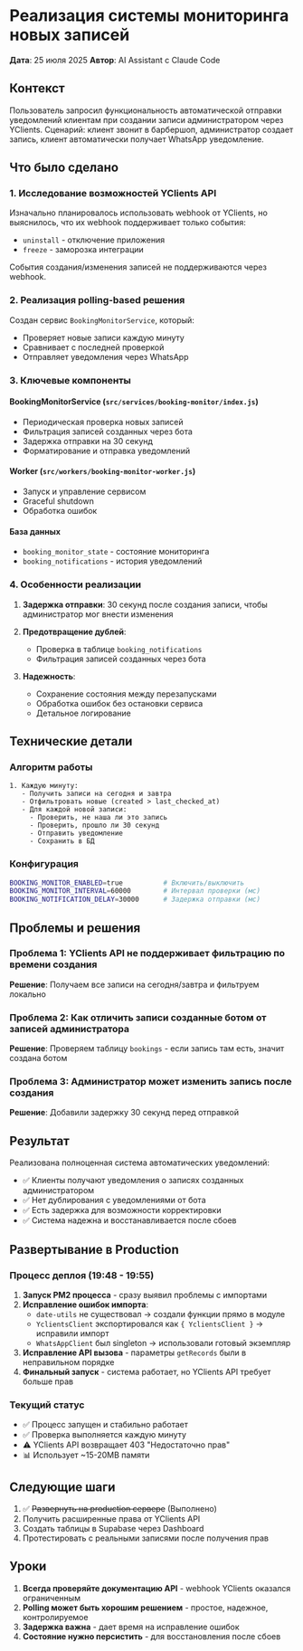 # Реализация системы мониторинга новых записей

**Дата**: 25 июля 2025
**Автор**: AI Assistant с Claude Code

## Контекст

Пользователь запросил функциональность автоматической отправки уведомлений клиентам при создании записи администратором через YClients. Сценарий: клиент звонит в барбершоп, администратор создает запись, клиент автоматически получает WhatsApp уведомление.

## Что было сделано

### 1. Исследование возможностей YClients API

Изначально планировалось использовать webhook от YClients, но выяснилось, что их webhook поддерживает только события:
- `uninstall` - отключение приложения
- `freeze` - заморозка интеграции

События создания/изменения записей не поддерживаются через webhook.

### 2. Реализация polling-based решения

Создан сервис `BookingMonitorService`, который:
- Проверяет новые записи каждую минуту
- Сравнивает с последней проверкой
- Отправляет уведомления через WhatsApp

### 3. Ключевые компоненты

#### BookingMonitorService (`src/services/booking-monitor/index.js`)
- Периодическая проверка новых записей
- Фильтрация записей созданных через бота
- Задержка отправки на 30 секунд
- Форматирование и отправка уведомлений

#### Worker (`src/workers/booking-monitor-worker.js`)
- Запуск и управление сервисом
- Graceful shutdown
- Обработка ошибок

#### База данных
- `booking_monitor_state` - состояние мониторинга
- `booking_notifications` - история уведомлений

### 4. Особенности реализации

1. **Задержка отправки**: 30 секунд после создания записи, чтобы администратор мог внести изменения

2. **Предотвращение дублей**: 
   - Проверка в таблице `booking_notifications`
   - Фильтрация записей созданных через бота

3. **Надежность**:
   - Сохранение состояния между перезапусками
   - Обработка ошибок без остановки сервиса
   - Детальное логирование

## Технические детали

### Алгоритм работы
```
1. Каждую минуту:
   - Получить записи на сегодня и завтра
   - Отфильтровать новые (created > last_checked_at)
   - Для каждой новой записи:
     - Проверить, не наша ли это запись
     - Проверить, прошло ли 30 секунд
     - Отправить уведомление
     - Сохранить в БД
```

### Конфигурация
```bash
BOOKING_MONITOR_ENABLED=true          # Включить/выключить
BOOKING_MONITOR_INTERVAL=60000        # Интервал проверки (мс)
BOOKING_NOTIFICATION_DELAY=30000      # Задержка отправки (мс)
```

## Проблемы и решения

### Проблема 1: YClients API не поддерживает фильтрацию по времени создания
**Решение**: Получаем все записи на сегодня/завтра и фильтруем локально

### Проблема 2: Как отличить записи созданные ботом от записей администратора
**Решение**: Проверяем таблицу `bookings` - если запись там есть, значит создана ботом

### Проблема 3: Администратор может изменить запись после создания
**Решение**: Добавили задержку 30 секунд перед отправкой

## Результат

Реализована полноценная система автоматических уведомлений:
- ✅ Клиенты получают уведомления о записях созданных администратором
- ✅ Нет дублирования с уведомлениями от бота
- ✅ Есть задержка для возможности корректировки
- ✅ Система надежна и восстанавливается после сбоев

## Развертывание в Production

### Процесс деплоя (19:48 - 19:55)

1. **Запуск PM2 процесса** - сразу выявил проблемы с импортами
2. **Исправление ошибок импорта**:
   - `date-utils` не существовал → создали функции прямо в модуле
   - `YclientsClient` экспортировался как `{ YclientsClient }` → исправили импорт
   - `WhatsAppClient` был singleton → использовали готовый экземпляр
3. **Исправление API вызова** - параметры `getRecords` были в неправильном порядке
4. **Финальный запуск** - система работает, но YClients API требует больше прав

### Текущий статус
- ✅ Процесс запущен и стабильно работает
- ✅ Проверка выполняется каждую минуту
- ⚠️ YClients API возвращает 403 "Недостаточно прав"
- 📊 Использует ~15-20MB памяти

## Следующие шаги

1. ✅ ~~Развернуть на production сервере~~ (Выполнено)
2. Получить расширенные права от YClients API
3. Создать таблицы в Supabase через Dashboard
4. Протестировать с реальными записями после получения прав

## Уроки

1. **Всегда проверяйте документацию API** - webhook YClients оказался ограниченным
2. **Polling может быть хорошим решением** - простое, надежное, контролируемое
3. **Задержка важна** - дает время на исправление ошибок
4. **Состояние нужно персистить** - для восстановления после сбоев